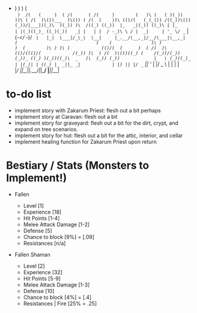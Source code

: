 #                                                          
  *   )               )         )                  (     
` )  /(   (     )  ( /(      ( /(     )        (   )\ )  
 ( )(_)) ))\ ( /(  )\())___  )\()) ( /(  (    ))\ (()/(  
(_(_()) /((_))\())(_))/|___|((_)\  )(_)) )\  /((_) ((_)) 
|_   _|(_)) ((_)\ | |_      | |(_)((_)_ ((_)(_))   _| |  
  | |  / -_)\ \ / |  _|     | '_ \/ _` |(_-</ -_)/ _` |  
  |_|  \___|/_\_\  \__|     |_.__/\__,_|/__/\___|\__,_|  
      (                              (    (              
      )\ )               )  (        )\ ) )\ )           
     (()/(  (      )  ( /(  )\      (()/((()/(           
      /(_)) )\  ( /(  )\())((_) (    /(_))/(_))          
     (_))_ ((_) )(_))((_)\  _   )\  (_)) (_))            
      |   \ (_)((_)_ | |(_)| | ((_) |_ _||_ _|           
      | |) || |/ _` || '_ \| |/ _ \  | |  | |            
      |___/ |_|\__,_||_.__/|_|\___/ |___||___|  
# to-do list
  - implement story with Zakarum Priest: flesh out a bit perhaps
  - implement story at Caravan: flesh out a bit
  - implement story for graveyard: flesh out a bit for the dirt, crypt, and expand on tree scenarios.
  - implement story for hut: flesh out a bit for the attic, interior, and cellar
  - implement healing function for Zakarum Priest upon return

# Bestiary / Stats    (Monsters to Implement!)
  - Fallen
    - Level [1]
    - Experience [18]
    - Hit Points [1-4]
    - Melee Attack Damage [1-2]
    - Defense [5]
    - Chance to block [9%]  = [.09]
    - Resistances [n/a]
  
  - Fallen Shaman
    - Level [2]
    - Experience [32]
    - Hit Points [5-9]
    - Melee Attack Damage [1-3]
    - Defense [10]
    - Chance to block [4%]  = [.4]
    - Resistances |  Fire [25%  = .25]
  

